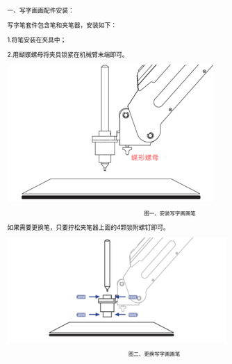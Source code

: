 一、写字画画配件安装：

写字笔套件包含笔和夹笔器，安装如下：

1.将笔安装在夹具中；

2.用蝴蝶螺母将夹具锁紧在机械臂末端即可。

![](/assets/import.png1)

```
                                            图一、安装写字画画笔
```

如果需要更换笔，只要拧松夹笔器上面的4颗锁附螺钉即可。

![](/assets/import.png)

```
                                       图二、更换写字画画笔
```



